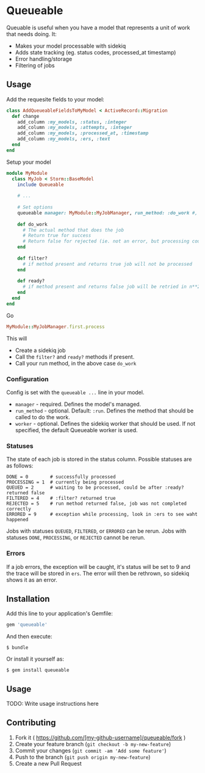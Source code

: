 # Queueable

Queuable is useful when you have a model that represents a unit of work that needs doing. 
It:
* Makes your model processable with sidekiq
* Adds state tracking (eg. status codes, processed_at timestamp)
* Error handling/storage
* Filtering of jobs

## Usage
Add the requesite fields to your model:
```ruby
class AddQueueableFieldsToMyModel < ActiveRecord::Migration
  def change
    add_column :my_models, :status, :integer
    add_column :my_models, :attempts, :integer
    add_column :my_models, :processed_at, :timestamp
    add_column :my_models, :ers, :text
  end
end

```

Setup your model
```ruby
module MyModule
  class MyJob < Storm::BaseModel
    include Queueable
    
    # ...
    
    # Set options
    queueable manager: MyModule::MyJobManager, run_method: :do_work #, worker: MyWorker
    
    def do_work
      # The actual method that does the job
      # Return true for success
      # Return false for rejected (ie. not an error, but processing could not continue for some reason)
    end
    
    def filter?
      # if method present and returns true job will not be processed
    end
    
    def ready?
      # if method present and returns false job will be retried in n**2 seconds
    end
  end
end
```

Go
```ruby
MyModule::MyJobManager.first.process
```
This will
* Create a sidekiq job
* Call the `filter?` and `ready?` methods if present.
* Call your run method, in the above case `do_work`
    
### Configuration
Config is set with the `queueable ...` line in your model.
* `manager` - required. Defines the model's managed.
* `run_method` - optional. Default: `:run`. Defines the method that should be called to do the work.
* `worker` - optional. Defines the sidekiq worker that should be used. If not specified, the default Queueable worker is used.

### Statuses
The state of each job is stored in the status column. Possible statuses are as follows:

```
DONE = 0        # successfully processed
PROCESSING = 1  # currently being processed
QUEUED = 2      # waiting to be processed, could be after :ready? returned false
FILTERED = 4    # :filter? returned true
REJECTED = 5    # run method returned false, job was not completed correctly
ERRORED = 9     # exception while processing, look in :ers to see waht happened
```

Jobs with statuses `QUEUED`, `FILTERED`, or `ERRORED` can be rerun.
Jobs with statuses `DONE`, `PROCESSING`, or `REJECTED` cannot be rerun.

### Errors
If a job errors, the exception will be caught, it's status will be set to 9 and the trace will be stored in `ers`. The error will then be rethrown, so sidekiq shows it as an error.


## Installation

Add this line to your application's Gemfile:

```ruby
gem 'queueable'
```

And then execute:

    $ bundle

Or install it yourself as:

    $ gem install queueable

## Usage

TODO: Write usage instructions here

## Contributing

1. Fork it ( https://github.com/[my-github-username]/queueable/fork )
2. Create your feature branch (`git checkout -b my-new-feature`)
3. Commit your changes (`git commit -am 'Add some feature'`)
4. Push to the branch (`git push origin my-new-feature`)
5. Create a new Pull Request

